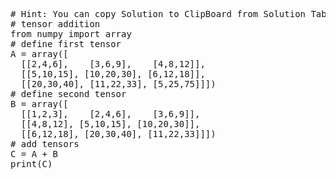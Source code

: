 <pre class="file" data-target="clipboard">
# Hint: You can copy Solution to ClipBoard from Solution Tab in Step 3
# tensor addition
from numpy import array
# define first tensor
A = array([
  [[2,4,6],    [3,6,9],    [4,8,12]],
  [[5,10,15], [10,20,30], [6,12,18]],
  [[20,30,40], [11,22,33], [5,25,75]]])
# define second tensor
B = array([
  [[1,2,3],    [2,4,6],    [3,6,9]],
  [[4,8,12], [5,10,15], [10,20,30]],
  [[6,12,18], [20,30,40], [11,22,33]]])
# add tensors
C = A + B
print(C)
</pre>
